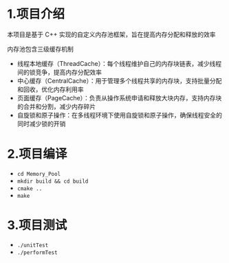 # 1.项目介绍
本项目是基于 C++ 实现的自定义内存池框架，旨在提高内存分配和释放的效率

内存池包含三级缓存机制
- 线程本地缓存（ThreadCache）：每个线程维护自己的内存块链表，减少线程间的锁竞争，提高内存分配效率
- 中心缓存（CentralCache）：用于管理多个线程共享的内存块，支持批量分配和回收，优化内存利用率
- 页面缓存（PageCache）：负责从操作系统申请和释放大块内存，支持内存块的合并和分割，减少内存碎片
- 自旋锁和原子操作：在多线程环境下使用自旋锁和原子操作，确保线程安全的同时减少锁的开销
# 2.项目编译
- `cd Memory_Pool`
- `mkdir build && cd build`
- `cmake ..`
- `make`

# 3.项目测试
- `./unitTest`
- `./performTest`
